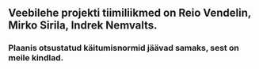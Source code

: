 ## Veebilehe projekti tiimiliikmed on **Reio Vendelin**, **Mirko Sirila**, **Indrek Nemvalts**.

### Plaanis otsustatud käitumisnormid jäävad samaks, sest on meile kindlad.
